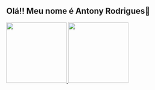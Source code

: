## Olá!! Meu nome é Antony Rodrigues👋
<div>
    <a href="https://github.com/TonyRodIv">
        <img height="160em"
            src="https://github-readme-stats.vercel.app/api?username=TonyRodIv&theme=tokyonight&show_icons=true" />
        <img height="160em"
            src="https://github-readme-stats.vercel.app/api/top-langs/?username=TonyRodIv&layout=compact&langs_count=7&theme=tokyonight" />
</div>
